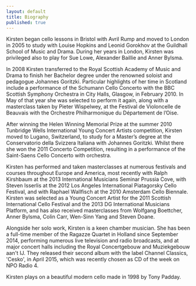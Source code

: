 ```yaml
---
layout: default
title: Biography
published: true
---
```



Kirsten began cello lessons in Bristol with Avril Rump and moved to London in 2005 to study with Louise Hopkins and Leonid Gorokhov at the Guildhall School of Music and Drama. During her years in London, Kirsten was privileged also to play for Sue Lowe, Alexander Baillie and Anner Bylsma.

In 2008 Kirsten transferred to the Royal Scottish Academy of Music and Drama to finish her Bachelor degree under the renowned soloist and pedagogue Johannes Goritzki. Particular highlights of her time in Scotland include a performance of the Schumann Cello Concerto with the BBC Scottish Symphony Orchestra in City Halls, Glasgow, in February 2010. In May of that year she was selected to perform it again, along with a masterclass taken by Pieter Wispelwey, at the Festival de Violoncelle de Beauvais with the Orchestre Philharmonique du Département de l’Oise.

After winning the Helen Winning Memorial Prize at the summer 2010 Tunbridge Wells International Young Concert Artists competition, Kirsten moved to Lugano, Switzerland, to study for a Master’s degree at the Conservatorio della Svizzera Italiana with Johannes Goritzki. Whilst there she won the 2011 Concerto Competition, resulting in a performance of the Saint-Saens Cello Concerto with orchestra.

Kirsten has performed and taken masterclasses at numerous festivals and courses throughout Europe and America, most recently with Ralph Kirshbaum at the 2013 International Musicians Seminar Prussia Cove, with Steven Isserlis at the 2012 Los Angeles International Piatagorsky Cello Festival, and with Raphael Wallfisch at the 2010 Amsterdam Cello Biennale. Kirsten was selected as a Young Concert Artist for the 2011 Scottish International Cello Festival and the 2013 DG International Musicians Platform, and has also received masterclasses from Wolfgang Boettcher, Anner Bylsma, Colin Carr, Wen-Sinn Yang and Steven Doane.

Alongside her solo work, Kirsten is a keen chamber musician. She has been a full-time member of the Ragazze Quartet in Holland since September 2014, performing numerous live television and radio broadcasts, and at major concert halls including the Royal Concertgebouw and Muziekgebouw aan't IJ. They released their second album with the label Channel Classics, 'Cesko', in April 2015, which was recently chosen as CD of the week on NPO Radio 4.

Kirsten plays on a beautiful modern cello made in 1998 by Tony Padday.
